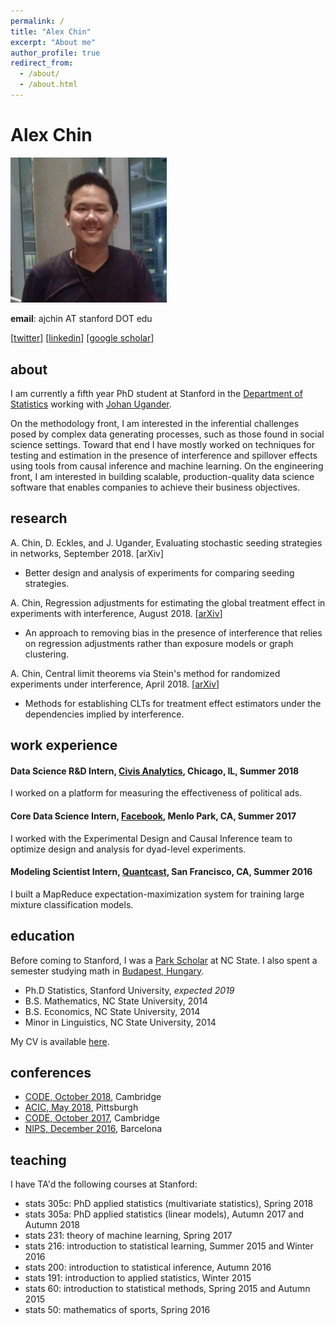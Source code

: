 ```yaml
---
permalink: /
title: "Alex Chin"
excerpt: "About me"
author_profile: true
redirect_from: 
  - /about/
  - /about.html
---
```


# Alex Chin

<img src="profile.png" width="250">

**email**: ajchin AT stanford DOT edu

[[twitter](https://twitter.com/ajwchin)] [[linkedin](https://www.linkedin.com/in/ajwchin/)] [[google scholar](https://scholar.google.com/citations?user=l-qCAaAAAAAJ&hl=en)]


## about

I am currently a fifth year PhD student at Stanford in the [Department of Statistics](https://statistics.stanford.edu/) working with [Johan Ugander](https://web.stanford.edu/~jugander/).

On the methodology front, I am interested in the inferential challenges posed by complex data generating processes, such as those found in social science settings.  Toward that end I have mostly worked on techniques for testing and estimation in the presence of interference and spillover effects using tools from causal inference and machine learning.
On the engineering front, I am interested in building scalable, production-quality data science software that enables companies to achieve their business objectives.


## research

A. Chin, D. Eckles, and J. Ugander, Evaluating stochastic seeding strategies in networks, September 2018.  [arXiv]

* Better design and analysis of experiments for comparing seeding strategies.

A. Chin, Regression adjustments for estimating the global treatment effect in experiments with interference, August 2018.  [[arXiv](https://arxiv.org/abs/1808.08683)]

* An approach to removing bias in the presence of interference that relies on regression adjustments rather than exposure models or graph clustering.

A. Chin, Central limit theorems via Stein's method for randomized experiments under interference, April 2018. [[arXiv](https://arxiv.org/abs/1804.03105)]

* Methods for establishing CLTs for treatment effect estimators under the dependencies implied by interference.

## work experience

#### Data Science R&D Intern, [Civis Analytics](https://www.civisanalytics.com/), Chicago, IL, Summer 2018
I worked on a platform for measuring the effectiveness of political ads.

#### Core Data Science Intern, [Facebook](https://research.fb.com/category/data-science/), Menlo Park, CA, Summer 2017
I worked with the Experimental Design and Causal Inference team to optimize design and analysis for dyad-level experiments.

#### Modeling Scientist Intern, [Quantcast](https://www.quantcast.com/), San Francisco, CA, Summer 2016
I built a MapReduce expectation-maximization system for training large mixture classification models.

## education

Before coming to Stanford, I was a [Park Scholar](https://park.ncsu.edu/) at NC State.  I also spent a semester studying math in [Budapest, Hungary](https://www.budapestsemesters.com/).

* Ph.D Statistics, Stanford University, *expected 2019*
* B.S. Mathematics, NC State University, 2014
* B.S. Economics, NC State University, 2014
* Minor in Linguistics, NC State University, 2014

My CV is available [here](cv.pdf).

## conferences
* [CODE, October 2018](http://ide.mit.edu/events/2018-conference-digital-experimentation-code-0), Cambridge
* [ACIC, May 2018](https://www.cmu.edu/acic2018/), Pittsburgh
* [CODE, October 2017](http://ide.mit.edu/sites/default/files/agendas/CODE%202017%20Agenda.pdf), Cambridge
* [NIPS, December 2016](https://nips.cc/Conferences/2016), Barcelona

## teaching

I have TA'd the following courses at Stanford:

* stats 305c: PhD applied statistics (multivariate statistics), Spring 2018
* stats 305a: PhD applied statistics (linear models), Autumn 2017 and Autumn 2018
* stats 231: theory of machine learning, Spring 2017
* stats 216: introduction to statistical learning, Summer 2015 and Winter 2016
* stats 200: introduction to statistical inference, Autumn 2016
* stats 191: introduction to applied statistics, Winter 2015
* stats 60: introduction to statistical methods, Spring 2015 and Autumn 2015
* stats 50: mathematics of sports, Spring 2016

